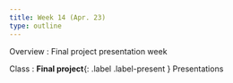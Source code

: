 ```yaml
---
title: Week 14 (Apr. 23)
type: outline
---
```


Overview
: Final project presentation week

Class
: **Final project**{: .label .label-present } Presentations
